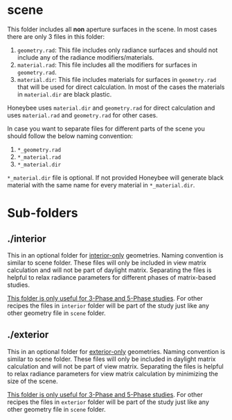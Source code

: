 # scene
This folder includes all **non** aperture surfaces in the scene. In most cases there are only 3 files in this folder:

1. `geometry.rad`: This file includes only radiance surfaces and should not include any of the radiance modifiers/materials.
2. `material.rad`: This file includes all the modifiers for surfaces in `geometry.rad`.
3. `material.dir`: This file includes materials for surfaces in `geometry.rad` that will be used for direct calculation. In most of the cases the materials in `material.dir` are black plastic.

Honeybee uses `material.dir` and `geometry.rad` for direct calculation and uses `material.rad` and `geometry.rad` for other cases.

In case you want to separate files for different parts of the scene you should follow the below naming convention:
1. `*_geometry.rad`
2. `*_material.rad`
3. `*_material.dir`

`*_material.dir` file is optional. If not provided Honeybee will generate black material with the same name for every material in `*_material.dir`.


# Sub-folders

## ./interior

This in an optional folder for <u>interior-only</u> geometries. Naming convention is similar to scene folder. These files will only be included in view matrix calculation and will not be part of daylight matrix. Separating the files is helpful to relax radiance parameters for different phases of matrix-based studies.

<u>This folder is only useful for 3-Phase and 5-Phase studies</u>. For other recipes the files in `interior` folder will be part of the study just like any other geometry file in `scene` folder.

## ./exterior
This in an optional folder for <u>exterior-only</u> geometries. Naming convention is similar to scene folder. These files will only be included in daylight matrix calculation and will not be part of view matrix. Separating the files is helpful to relax radiance parameters for view matrix calculation by minimizing the size of the scene.

<u>This folder is only useful for 3-Phase and 5-Phase studies</u>. For other recipes the files in `exterior` folder will be part of the study just like any other geometry file in `scene` folder.

